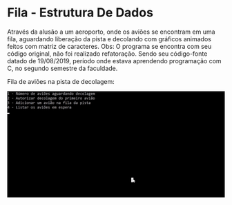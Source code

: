 # Fila - Estrutura De Dados
 Através da alusão a um aeroporto, onde os aviões se encontram em uma fila,  aguardando liberação da pista e decolando com gráficos animados feitos com matriz de caracteres. Obs: O programa se encontra com seu código original, não foi realizado refatoração. Sendo seu código-fonte datado de ‎19‎/08/‎2019, período onde estava aprendendo programação com C, no segundo semestre da faculdade. 

Fila de aviões na pista de decolagem:

<img src="print-screen/run.gif">
